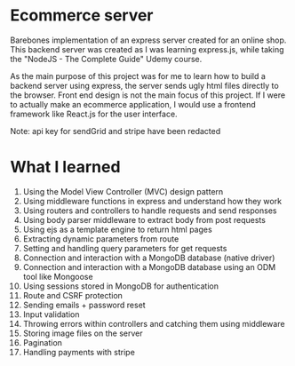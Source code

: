 # Ecommerce server

Barebones implementation of an express server created for an online shop.
This backend server was created as I was learning express.js, while taking the "NodeJS - The Complete Guide" Udemy course.

As the main purpose of this project was for me to learn how to build a backend server using express, the server sends ugly html files directly to the browser. Front end design is not the main focus of this project. If I were to actually make an ecommerce application, I would use a frontend framework like React.js for the user interface.

Note: api key for sendGrid and stripe have been redacted

# What I learned

1. Using the Model View Controller (MVC) design pattern
2. Using middleware functions in express and understand how they work
3. Using routers and controllers to handle requests and send responses
4. Using body parser middleware to extract body from post requests
5. Using ejs as a template engine to return html pages
6. Extracting dynamic parameters from route
7. Setting and handling query parameters for get requests
8. Connection and interaction with a MongoDB database (native driver)
9. Connection and interaction with a MongoDB database using an ODM tool like Mongoose
10. Using sessions stored in MongoDB for authentication
11. Route and CSRF protection
12. Sending emails + password reset
13. Input validation
14. Throwing errors within controllers and catching them using middleware
15. Storing image files on the server
16. Pagination
17. Handling payments with stripe
